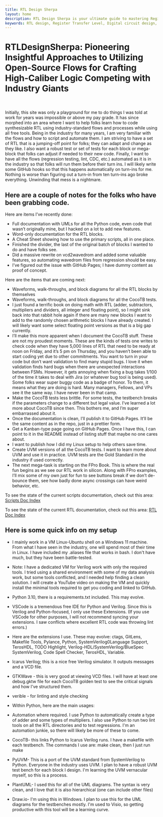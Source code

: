 ```yaml
---
title: RTL Design Sherpa
layout: home
description: RTL Design Sherpa is your ultimate guide to mastering Register Transfer Level (RTL) design. Explore expert tutorials, insightful articles, and practical tips to elevate your skills in digital circuit design and hardware engineering.
keywords: RTL design, Register Transfer Level, Digital circuit design, Hardware engineering, FPGA (Field-Programmable Gate Array), ASIC (Application-Specific Integrated Circuit), Verilog, VHDL (VHSIC Hardware Description Language), Hardware description languages, Synthesis, Synthesis, Timing analysis, RTL simulation, Design verification, Hardware architecture
---
```


# RTLDesignSherpa: Pioneering Insightful Approaches to Utilizing Open-Source Flows for Crafting High-Caliber Logic Competing with Industry Giants

<br>
<br>
Initially, this site was only a playground for me to do things I was told at work for years was impossible or above my pay grade. It has since morphed into an area where I want to help folks learn how to code synthesizable RTL using industry-standard flows and processes while using all free tools. Being in the industry for many years, I am very familiar with the flows and how to script and automate them. I am striving to have a set of RTL that is a jumping-off point for folks; they can adapt and change as they like. I also want a robust test or set of tests for each block or mega-block that folks can adjust if needed to their new code. Finally, I want to have all the flows (regression testing, lint, CDC, etc.) automated as it is in the industry so that folks will run them before their turn ins. I will likely write some GitHub hooks so that this happens automatically on turn-ins for me. Nothing is worse than figuring out a turn-in from ten turn-ins ago broke everything. Unwinding that mess is a nightmare.

## Here are a couple of notes for the folks who have been grabbing code.

Here are items I’ve recently done:

- Full documentation with UMLs for all the Python code, even code that wasn’t originally mine, but I hacked on a lot to add new features.
- Word-only documentation for the RTL blocks.
- A Cheat Sheet showing how to use the primary scripts, all in one place.
- Finished the divider, the last of the original batch of blocks I wanted to do and have folks see.
- Did a massive rewrite on vcd2wavedrom and added some valuable features, so automating wavedrom files from regression should be easy.
- I’ve figured out the issue with GitHub Pages; I have dummy content as proof of concept.

Here are the items that are coming next:

- Waveforms, walk-throughs, and block diagrams for all the RTL blocks by themselves
- Waveforms, walk-throughs, and block diagrams for all the CocoTB tests.
- I just found a terrific book on doing math with RTL (adder, subtractors, multipliers and dividers, all integer and floating point), so I might sink back into that rabbit hole again if there are many new blocks I want to add to the randomly chosen arithmetic blocks I have already created. I will likely want some select floating point versions as that is a big gap currently.
- I’ll make this more apparent when I document the CocoTB stuff. These are not my proudest moments. These are the kinds of tests one writes to check code when they have 5,000 lines of RTL that need to be ready at noon on Friday, and it’s 5 pm on Thursday, and you haven’t been able to start coding yet due to other commitments. You want to turn in your code but don’t want validation to find many stupid bugs. I love it when validation finds hard bugs when there are unexpected interactions between FSMs. However, it gets annoying when fixing a bug takes 1/100 of the time it takes to deal with Jira (or whatever bug tool is being used). Some folks wear super buggy code as a badge of honor. To them, it means what they are doing is hard. Many managers, Fellows, and VPs see it the same way. I have never been in that camp.
- Make the CocoTB tests less brittle. For some tests, the testbench breaks if the parameters change to a different but legal value. I’ve learned a lot more about CocoTB since then. This bothers me, and I’m super embarrassed about it.
- Once the documentation is clean, I’ll publish it to GitHub Pages. It’ll be the same content as in the repo, just in a prettier form.
- Get a Kanban-type page going on GitHub Pages. Once I have this, I can point to it in the README instead of listing stuff that maybe no one cares about.
- I want to publish how I did my Linux setup to help others save time.
- Create UVM versions of all the CocoTB tests. I want to learn more about UVM and use it in practice. UVM tests are the Gold Standard in the industry if used correctly.
- The next mega-task is starting on the FPro Book. This is where the real fun begins as we see our RTL work in silicon. Along with FPro examples, I’ll mix some of my own just for fun to see buttons break if we don’t de-bounce them, see how badly done async crossings can have weird behavior, etc.

To see the state of the current scripts documentation, check out this area: [Scripts Doc Index](file:///C:\Users\Sean%20Galloway\OneDrive\Documents\rtldesignsherpa_mark_down\docs\mark_down\scripts\index.md)

To see the state of the current RTL documentation, check out this area: [RTL Doc Index](file:///C:\Users\Sean%20Galloway\OneDrive\Documents\rtldesignsherpa_mark_down\docs\mark_down\rtl\index.md)

## Here is some quick info on my setup

- I mainly work in a VM Linux-Ubuntu shell on a Windows 11 machine. From what I have seen in the industry, one will spend most of their time in Linux. I have included my .aliases file that works in bash. I don't have much, but they have been battle-tested.

- Note: I have a dedicated VM for Verilog work with only the required tools. I tried using a shared environment with some of my data analysis work, but some tools conflicted, and I needed help finding a clean solution. I will create a YouTube video on making the VM and quickly install the minimal tools required to get you coding and linked to GitHub.

- Python 3.10, there is a requirements.txt included. This may evolve.

- VSCode is a tremendous free IDE for Python and Verilog. Since this is Verilog and Python-focused, I only use these Extensions. (If you use VSCode for other purposes, I will not recommend syncing your extensions. I saw conflicts where excellent RTL code was throwing lint errors.)

- Here are the extensions I use. These may evolve: ctags, GitLens, Makefile Tools, Pylance, Python, SystemVerilog0Language Support, TerosHDL, TODO Highlight, Verilog-HDL/SystemVerilog/BlueSpec SystemVerilog, Code Spell Checker, TerosHDL, Variable.

- Icarus Verilog; this is a nice free Verilog simulator. It outputs messages and a VCD file.

- GTKWave - this is very good at viewing VCD files. I will have at least one debug.gktw file for each CocoTB golden test to see the critical signals and how I've structured them.

- verible - for linting and style checking

- Within Python, here are the main usages:

- Automation where required. I use Python to automatically create a type of adder and some types of multipliers. I also use Python to run two lint tools on all the RTL directories and to test regressions. I'm an automation junkie, so there will likely be more of these to come.

- CocoTB- this links Python to Icarus Verilog runs. I have a makefile with each testbench. The commands I use are: make clean, then I just run make

- PyUVM- This is a port of the UVM standard from SystemVerilog to Python. Everyone in the industry uses UVM. I plan to have a robust UVM test bench for each block I design. I'm learning the UVM vernacular myself, so this is a process.

- PlantUML- I used this for all of the UML diagrams. The syntax is very clean, and I love that it is also hierarchical (one can include other files)

- Draw.io- I'm using this in Windows. I plan to use this for the UML diagrams for the testbenches mostly. I'm used to Visio, so getting productive with this tool will be a learning curve.
